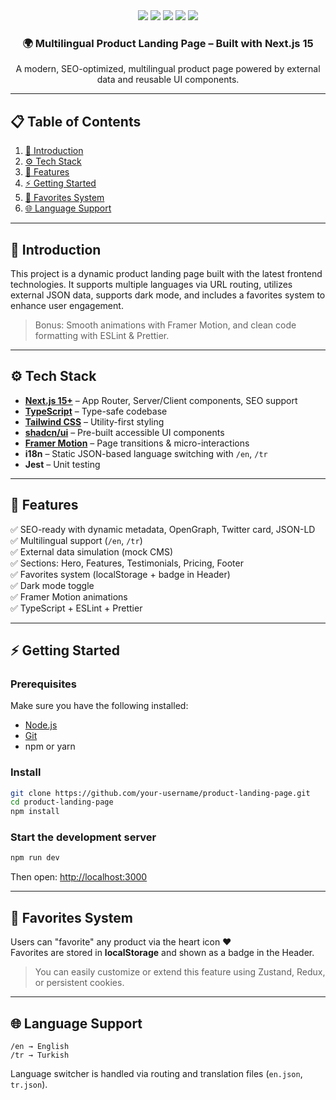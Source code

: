 <div align="center">
  <div>
    <img src="https://img.shields.io/badge/-Next.JS-black?style=for-the-badge&logoColor=white&logo=nextdotjs&color=black" />
    <img src="https://img.shields.io/badge/-Tailwind-06B6D4?style=for-the-badge&logo=tailwind-css&logoColor=white" />
    <img src="https://img.shields.io/badge/-shadcn/ui-EF4444?style=for-the-badge" />
    <img src="https://img.shields.io/badge/-TypeScript-3178C6?style=for-the-badge&logo=typescript&logoColor=white" />
    <img src="https://img.shields.io/badge/-FramerMotion-1E90FF?style=for-the-badge" />
  </div>

  <h3 align="center">🌍 Multilingual Product Landing Page – Built with Next.js 15</h3>

  <div align="center">
    A modern, SEO-optimized, multilingual product page powered by external data and reusable UI components.
  </div>
</div>

---

## 📋 Table of Contents

1. [🤖 Introduction](#-introduction)  
2. [⚙️ Tech Stack](#-tech-stack)  
3. [🔋 Features](#-features)  
4. [⚡ Getting Started](#-getting-started)  
5. [🧠 Favorites System](#-favorites-system)  
6. [🌐 Language Support](#-language-support)  

---

## 🤖 Introduction

This project is a dynamic product landing page built with the latest frontend technologies. It supports multiple languages via URL routing, utilizes external JSON data, supports dark mode, and includes a favorites system to enhance user engagement.

> Bonus: Smooth animations with Framer Motion, and clean code formatting with ESLint & Prettier.

---

## ⚙️ Tech Stack

- **[Next.js 15+](https://nextjs.org/)** – App Router, Server/Client components, SEO support  
- **[TypeScript](https://www.typescriptlang.org/)** – Type-safe codebase  
- **[Tailwind CSS](https://tailwindcss.com/)** – Utility-first styling  
- **[shadcn/ui](https://ui.shadcn.com/)** – Pre-built accessible UI components  
- **[Framer Motion](https://www.framer.com/motion/)** – Page transitions & micro-interactions  
- **i18n** – Static JSON-based language switching with `/en`, `/tr`  
- **Jest** – Unit testing

---

## 🔋 Features

✅ SEO-ready with dynamic metadata, OpenGraph, Twitter card, JSON-LD  
✅ Multilingual support (`/en`, `/tr`)  
✅ External data simulation (mock CMS)  
✅ Sections: Hero, Features, Testimonials, Pricing, Footer  
✅ Favorites system (localStorage + badge in Header)  
✅ Dark mode toggle  
✅ Framer Motion animations  
✅ TypeScript + ESLint + Prettier  

---

## ⚡ Getting Started

### Prerequisites

Make sure you have the following installed:

- [Node.js](https://nodejs.org/)
- [Git](https://git-scm.com/)
- npm or yarn

### Install

```bash
git clone https://github.com/your-username/product-landing-page.git
cd product-landing-page
npm install
```

### Start the development server

```bash
npm run dev
```

Then open: [http://localhost:3000](http://localhost:3000)

---

## 🧠 Favorites System

Users can "favorite" any product via the heart icon ❤️  
Favorites are stored in **localStorage** and shown as a badge in the Header.

> You can easily customize or extend this feature using Zustand, Redux, or persistent cookies.

---

## 🌐 Language Support

```text
/en → English  
/tr → Turkish
```

Language switcher is handled via routing and translation files (`en.json`, `tr.json`).
